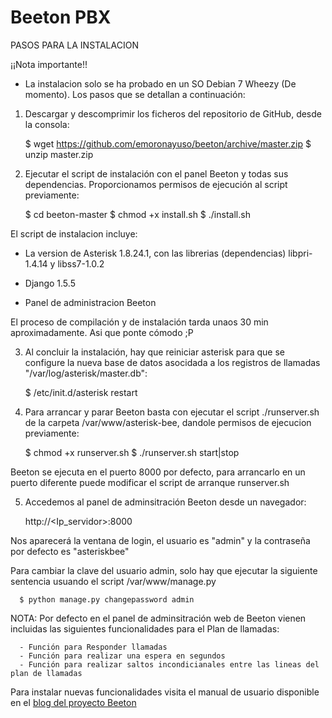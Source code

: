 Beeton PBX
==========


PASOS PARA LA INSTALACION

¡¡Nota importante!!
* La instalacion solo se ha probado en un SO Debian 7 Wheezy (De momento). Los pasos que se detallan a continuación: 


1) Descargar y descomprimir los ficheros del repositorio de GitHub, desde la consola:

      $ wget https://github.com/emoronayuso/beeton/archive/master.zip
      $ unzip master.zip

2) Ejecutar el script de instalación con el panel Beeton y todas sus dependencias. Proporcionamos permisos de ejecución al script previamente:
      
      $ cd beeton-master
      $ chmod +x install.sh
      $ ./install.sh

El script de instalacion incluye: 

- La version de Asterisk 1.8.24.1, con las librerias (dependencias) libpri-1.4.14 y libss7-1.0.2 

- Django 1.5.5

- Panel de administracion Beeton

El proceso de compilación y de instalación tarda unaos 30 min aproximadamente. Asi que ponte cómodo ;P


3) Al concluir la instalación, hay que reiniciar asterisk para que se configure la nueva base de datos asocidada a los registros de llamadas "/var/log/asterisk/master.db":

      $ /etc/init.d/asterisk restart

4) Para arrancar y parar Beeton basta con ejecutar el script ./runserver.sh de la carpeta /var/www/asterisk-bee, dandole permisos de ejecucion previamente:

      $ chmod +x runserver.sh
      $ ./runserver.sh start|stop
   
Beeton se ejecuta en el puerto 8000 por defecto, para arrancarlo en un puerto diferente puede modificar el script de arranque runserver.sh


5) Accedemos al panel de adminsitración Beeton desde un navegador:
     
     http://<Ip_servidor>:8000
    
Nos aparecerá la ventana de login, el usuario es "admin" y la contraseña por defecto es "asteriskbee"

Para cambiar la clave del usuario admin, solo hay que ejecutar la siguiente sentencia usuando el script /var/www/manage.py

      $ python manage.py changepassword admin
   

NOTA: Por defecto en el panel de adminsitración web de Beeton vienen incluidas las siguientes funcionalidades para el Plan de llamadas:

      - Función para Responder llamadas
      - Función para realizar una espera en segundos
      - Función para realizar saltos incondicianales entre las lineas del plan de llamadas

Para instalar nuevas funcionalidades visita el manual de usuario disponible en el <a href="http://beetonvoip.wordpress.com/">blog del proyecto Beeton</a> 

     
